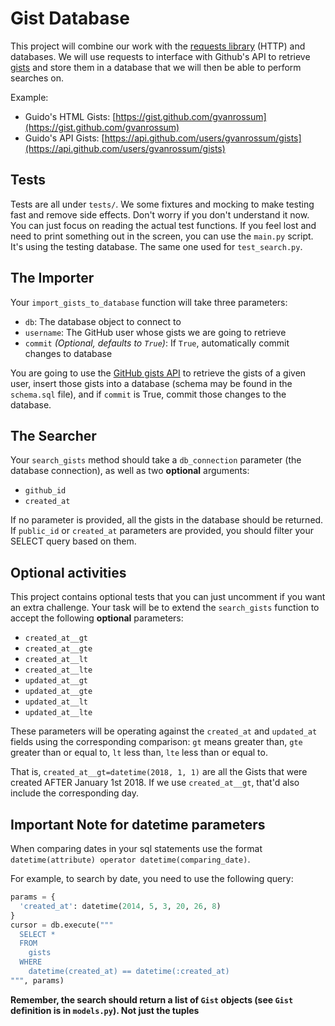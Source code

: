 Gist Database
===============


This project will combine our work with the [requests library](http://docs.python-requests.org/en/master/) (HTTP) and databases. We will use requests to interface with Github's API to retrieve [gists](https://help.github.com/articles/about-gists/) and store them in a database that we will then be able to perform searches on.

Example:
* Guido's HTML Gists: [https://gist.github.com/gvanrossum](https://gist.github.com/gvanrossum)
* Guido's API Gists: [https://api.github.com/users/gvanrossum/gists](https://api.github.com/users/gvanrossum/gists)

## Tests

Tests are all under `tests/`. We some fixtures and mocking to make testing fast and remove side effects. Don't worry if you don't understand it now. You can just focus on reading the actual test functions. If you feel lost and need to print something out in the screen, you can use the `main.py` script. It's using the testing database. The same one used for `test_search.py`.

## The Importer
Your `import_gists_to_database` function will take three parameters:

 - `db`: The database object to connect to
 - `username`: The GitHub user whose gists we are going to retrieve
 - `commit` *(Optional, defaults to `True`)*: If `True`, automatically commit changes to database

You are going to use the [GitHub gists API](https://developer.github.com/v3/gists/) to retrieve the gists of a given user, insert those gists into a database (schema may be found in the `schema.sql` file), and if `commit` is True, commit those changes to the database.

## The Searcher

Your `search_gists` method should take a `db_connection` parameter (the database connection), as well as two **optional** arguments:
- `github_id`
- `created_at`

If no parameter is provided, all the gists in the database should be returned. If `public_id` or `created_at` parameters are provided, you should filter your SELECT query based on them.

## Optional activities

This project contains optional tests that you can just uncomment if you want an extra challenge. Your task will be to extend the `search_gists` function to accept the following **optional** parameters:

 - `created_at__gt`
 - `created_at__gte`
 - `created_at__lt`
 - `created_at__lte`
 - `updated_at__gt`
 - `updated_at__gte`
 - `updated_at__lt`
 - `updated_at__lte`

These parameters will be operating against the `created_at` and `updated_at` fields using the corresponding comparison: `gt` means greater than, `gte` greater than or equal to, `lt` less than, `lte` less than or equal to.

That is, `created_at__gt=datetime(2018, 1, 1)` are all the Gists that were created AFTER January 1st 2018. If we use `created_at__gt`, that'd also include the corresponding day.

## Important Note for datetime parameters

When comparing dates in your sql statements use the format `datetime(attribute) operator datetime(comparing_date)`.

For example, to search by date, you need to use the following query:

```python
params = {
  'created_at': datetime(2014, 5, 3, 20, 26, 8)
}
cursor = db.execute("""
  SELECT *
  FROM
    gists
  WHERE
    datetime(created_at) == datetime(:created_at)
""", params)
```

**Remember, the search should return a list of `Gist` objects (see `Gist` definition is in `models.py`). Not just the tuples**

